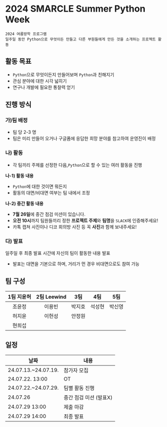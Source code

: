 # 2024 SMARCLE Summer Python Week

```
2024 여름방학 프로그램
일주일 동안 Python으로 무엇이든 만들고 다른 부원들에게 만든 것을 소개하는 프로젝트 활동
```

## 활동 목표

- `Python`으로 무엇이든지 만들어보며 `Python`과 친해지기
- 관심 분야에 대한 시각 넓히기
- 연구나 개발에 필요한 통찰력 얻기

## 진행 방식

### 가)팀 배정

- 팀 당 2-3 명
- 팀은 미리 만들어 오거나 구글폼에 응답한 희망 분야를 참고하여 운영진이 배정

### 나) 활동

- 각 팀끼리 주제를 선정한 다음,`Python`으로 할 수 있는 여러 활동을 진행

**나-1) 활동 내용**

- `Python`에 대한 것이면 뭐든지
- 활동의 대면/비대면 여부는 팀 내에서 조정

**나-2) 중간 활동 내용**

- **7월 26일**에 중간 점검 미션이 있습니다.
- **오전 10시**까지 팀원들끼리 정한 **프로젝트 주제**와 **팀명**을 `SLACK`에 인증해주세요!
- 카톡 캡쳐 사진이나 디코 회의방 사진 등 꼭 **사진**과 함께 보내주세요!

### 다) 발표

일주일 후 최종 발표 시간에 자신의 팀이 활동한 내용 발표

- 발표는 대면을 기본으로 하며, 거리가 먼 경우 비대면으로도 참여 가능

## 팀 구성

| 1팀 지윤허| 2팀 Leewind| 3팀 | 4팀 | 5팀 |
|:---:| :---:| :---: | :---: | :---: |
| 조윤정 | 이용빈 | 박지호 | 석성현 | 박신영 |
| 허지윤 | 이헌성 | 안정원 | ||||
| 현희섭 | ||||
## 일정

| 날짜 | 내용 |
| --- | --- |
| 24.07.13.~24.07.19. | 참가자 모집 |
| 24.07.22. 13:00 | OT |
| 24.07.22.~24.07.29. | 팀별 활동 진행 |
| 24.07.26 | 중간 점검 미션 (발표X) |
| 24.07.29 13:00 | 제출 마감 |
| 24.07.29 14:00 | 최종 발표 |
